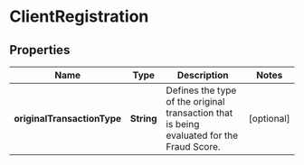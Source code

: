 
# ClientRegistration

## Properties
Name | Type | Description | Notes
------------ | ------------- | ------------- | -------------
**originalTransactionType** | **String** | Defines the type of the original transaction that is being evaluated for the Fraud Score. |  [optional]



